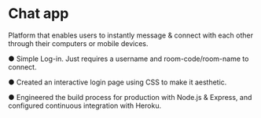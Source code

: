 # Chat app
Platform that enables users to instantly message & connect with each other through their computers or mobile devices.

●	Simple Log-in. Just requires a username and room-code/room-name to connect.

●	Created an interactive login page using CSS to make it aesthetic.

●	Engineered the build process for production with Node.js & Express, and configured continuous integration with Heroku.

